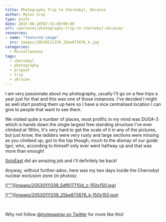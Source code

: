 ```yaml
---
title: Photography Trip to Chernobyl, Ukraine
author: Myles Gray
type: posts
date: 2015-08-20T07:53:09+00:00
url: /personal/photography-trip-to-chernobyl-ukraine/
resources:
- name: "featured-image"
  src: images/20530111339_25be873676_k.jpg
categories:
  - Miscellaneous
tags:
  - chernobyl
  - photography
  - pripyat
  - trip
  - ukraine
---
```


I am very passionate about my photography, usually I'll go on a few trips a year just for that and this was one of those instances. I've decided I might as well start posting them up here so I have a nice centralised location I can give to people that want to see them.

We visited quite a number of places, most prolific in my mind was DUGA-3 which is hands down the single largest free standing structure I've ever climbed at 160m, It's very hard to get the scale of it in any of the pictures, but just know, the ladders were very rusty and large sections were missing as you climbed up, got to the top though, much to the dismay of our guide Igor, who, according to himself only ever went halfway up and that was more than enough!

[SoloEast][1] did an amazing job and i'll definitely be back!

Anyway, without further-adoo, here was my two days inside the Chernobyl nuclear exclusion zone (in photos):

<div id='gallery-1' class='gallery galleryid-1817 gallery-columns-3 gallery-size-thumbnail'>
  <dl class='gallery-item'>
    <dt class='gallery-icon landscape'>
      <a href='https://blah.cloud/personal/photography-trip-to-chernobyl-ukraine/attachment/20530111339_5df617710d_z/'>![""](images/20530111339_5df617710d_z-150x150.jpg)</a>
    </dt>
  </dl>
  
  <dl class='gallery-item'>
    <dt class='gallery-icon landscape'>
      <a href='https://blah.cloud/personal/photography-trip-to-chernobyl-ukraine/attachment/20530111339_25be873676_k/'>![""](images/20530111339_25be873676_k-150x150.jpg)</a>
    </dt>
  </dl>
  
  <br style='clear: both' />
</div>

Why not follow [@mylesagray on Twitter][2] for more like this!

 [1]: http://tourkiev.com/twoday/
 [2]: https://twitter.com/mylesagray